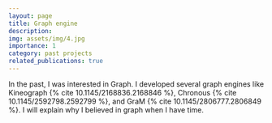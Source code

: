 ```yaml
---
layout: page
title: Graph engine
description: 
img: assets/img/4.jpg
importance: 1
category: past projects
related_publications: true
---
```


In the past, I was interested in Graph. I developed several graph engines like Kineograph {% cite 10.1145/2168836.2168846 %}, Chronous {% cite 10.1145/2592798.2592799 %}, and GraM {% cite 10.1145/2806777.2806849 %}.
I will explain why I believed in graph when I have time.
